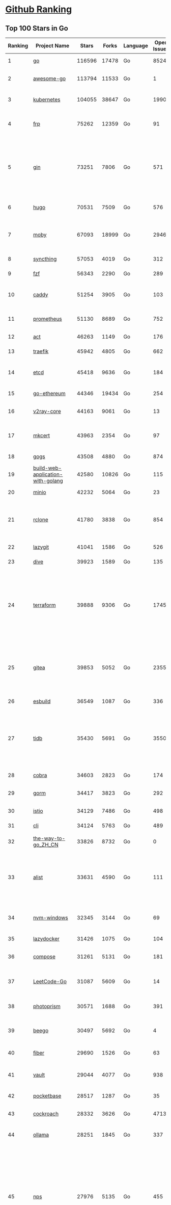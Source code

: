 [Github Ranking](../README.md)
==========

## Top 100 Stars in Go

| Ranking | Project Name | Stars | Forks | Language | Open Issues | Description | Last Commit |
| ------- | ------------ | ----- | ----- | -------- | ----------- | ----------- | ----------- |
| 1 | [go](https://github.com/golang/go) | 116596 | 17478 | Go | 8524 | The Go programming language | 2023-12-27T00:16:12Z |
| 2 | [awesome-go](https://github.com/avelino/awesome-go) | 113794 | 11533 | Go | 1 | A curated list of awesome Go frameworks, libraries and software | 2023-12-25T10:25:35Z |
| 3 | [kubernetes](https://github.com/kubernetes/kubernetes) | 104055 | 38647 | Go | 1990 | Production-Grade Container Scheduling and Management | 2023-12-26T23:12:32Z |
| 4 | [frp](https://github.com/fatedier/frp) | 75262 | 12359 | Go | 91 | A fast reverse proxy to help you expose a local server behind a NAT or firewall to the internet. | 2023-12-27T02:44:13Z |
| 5 | [gin](https://github.com/gin-gonic/gin) | 73251 | 7806 | Go | 571 | Gin is a HTTP web framework written in Go (Golang). It features a Martini-like API with much better performance -- up to 40 times faster. If you need smashing performance, get yourself some Gin. | 2023-12-25T22:46:16Z |
| 6 | [hugo](https://github.com/gohugoio/hugo) | 70531 | 7509 | Go | 576 | The world’s fastest framework for building websites. | 2023-12-26T17:38:13Z |
| 7 | [moby](https://github.com/moby/moby) | 67093 | 18999 | Go | 2946 | The Moby Project - a collaborative project for the container ecosystem to assemble container-based systems | 2023-12-22T18:22:36Z |
| 8 | [syncthing](https://github.com/syncthing/syncthing) | 57053 | 4019 | Go | 312 | Open Source Continuous File Synchronization | 2023-12-26T21:40:42Z |
| 9 | [fzf](https://github.com/junegunn/fzf) | 56343 | 2290 | Go | 289 | :cherry_blossom: A command-line fuzzy finder | 2023-12-26T16:46:30Z |
| 10 | [caddy](https://github.com/caddyserver/caddy) | 51254 | 3905 | Go | 103 | Fast and extensible multi-platform HTTP/1-2-3 web server with automatic HTTPS | 2023-12-26T13:23:20Z |
| 11 | [prometheus](https://github.com/prometheus/prometheus) | 51130 | 8689 | Go | 752 | The Prometheus monitoring system and time series database. | 2023-12-27T00:50:44Z |
| 12 | [act](https://github.com/nektos/act) | 46263 | 1149 | Go | 176 | Run your GitHub Actions locally 🚀 | 2023-12-20T14:34:31Z |
| 13 | [traefik](https://github.com/traefik/traefik) | 45942 | 4805 | Go | 662 | The Cloud Native Application Proxy | 2023-12-25T12:38:40Z |
| 14 | [etcd](https://github.com/etcd-io/etcd) | 45418 | 9636 | Go | 184 | Distributed reliable key-value store for the most critical data of a distributed system | 2023-12-25T17:50:37Z |
| 15 | [go-ethereum](https://github.com/ethereum/go-ethereum) | 44346 | 19434 | Go | 254 | Official Go implementation of the Ethereum protocol | 2023-12-26T08:38:20Z |
| 16 | [v2ray-core](https://github.com/v2ray/v2ray-core) | 44163 | 9061 | Go | 13 | A platform for building proxies to bypass network restrictions. | 2023-12-25T03:17:58Z |
| 17 | [mkcert](https://github.com/FiloSottile/mkcert) | 43963 | 2354 | Go | 97 | A simple zero-config tool to make locally trusted development certificates with any names you'd like. | 2023-11-29T10:04:44Z |
| 18 | [gogs](https://github.com/gogs/gogs) | 43508 | 4880 | Go | 874 | Gogs is a painless self-hosted Git service | 2023-12-25T03:59:11Z |
| 19 | [build-web-application-with-golang](https://github.com/astaxie/build-web-application-with-golang) | 42580 | 10826 | Go | 115 | A golang ebook intro how to build a web with golang | 2023-11-23T20:56:37Z |
| 20 | [minio](https://github.com/minio/minio) | 42232 | 5064 | Go | 23 | High Performance Object Storage for AI | 2023-12-27T01:41:09Z |
| 21 | [rclone](https://github.com/rclone/rclone) | 41780 | 3838 | Go | 854 | "rsync for cloud storage" - Google Drive, S3, Dropbox, Backblaze B2, One Drive, Swift, Hubic, Wasabi, Google Cloud Storage, Yandex Files | 2023-12-26T08:53:17Z |
| 22 | [lazygit](https://github.com/jesseduffield/lazygit) | 41041 | 1586 | Go | 526 | simple terminal UI for git commands | 2023-12-27T02:03:01Z |
| 23 | [dive](https://github.com/wagoodman/dive) | 39923 | 1589 | Go | 135 | A tool for exploring each layer in a docker image | 2023-11-04T09:41:27Z |
| 24 | [terraform](https://github.com/hashicorp/terraform) | 39888 | 9306 | Go | 1745 | Terraform enables you to safely and predictably create, change, and improve infrastructure. It is a source-available tool that codifies APIs into declarative configuration files that can be shared amongst team members, treated as code, edited, reviewed, and versioned. | 2023-12-24T11:44:04Z |
| 25 | [gitea](https://github.com/go-gitea/gitea) | 39853 | 5052 | Go | 2355 | Git with a cup of tea! Painless self-hosted all-in-one software development service, including Git hosting, code review, team collaboration, package registry and CI/CD | 2023-12-27T01:59:29Z |
| 26 | [esbuild](https://github.com/evanw/esbuild) | 36549 | 1087 | Go | 336 | An extremely fast bundler for the web | 2023-12-22T03:57:39Z |
| 27 | [tidb](https://github.com/pingcap/tidb) | 35430 | 5691 | Go | 3550 | TiDB is an open-source, cloud-native, distributed, MySQL-Compatible database for elastic scale and real-time analytics. Try AI-powered Chat2Query free at : https://tidbcloud.com/free-trial | 2023-12-27T02:43:08Z |
| 28 | [cobra](https://github.com/spf13/cobra) | 34603 | 2823 | Go | 174 | A Commander for modern Go CLI interactions | 2023-12-23T19:52:53Z |
| 29 | [gorm](https://github.com/go-gorm/gorm) | 34417 | 3823 | Go | 292 | The fantastic ORM library for Golang, aims to be developer friendly | 2023-12-23T13:19:41Z |
| 30 | [istio](https://github.com/istio/istio) | 34129 | 7486 | Go | 498 | Connect, secure, control, and observe services. | 2023-12-27T02:27:29Z |
| 31 | [cli](https://github.com/cli/cli) | 34124 | 5763 | Go | 489 | GitHub’s official command line tool | 2023-12-23T21:47:42Z |
| 32 | [the-way-to-go_ZH_CN](https://github.com/unknwon/the-way-to-go_ZH_CN) | 33826 | 8732 | Go | 0 | 《The Way to Go》中文译本，中文正式名《Go 入门指南》 | 2023-08-12T01:54:36Z |
| 33 | [alist](https://github.com/alist-org/alist) | 33631 | 4590 | Go | 111 | 🗂️A file list/WebDAV program that supports multiple storages, powered by Gin and Solidjs. / 一个支持多存储的文件列表/WebDAV程序，使用 Gin 和 Solidjs。 | 2023-12-25T03:28:57Z |
| 34 | [nvm-windows](https://github.com/coreybutler/nvm-windows) | 32345 | 3144 | Go | 69 | A node.js version management utility for Windows. Ironically written in Go. | 2023-12-26T23:29:37Z |
| 35 | [lazydocker](https://github.com/jesseduffield/lazydocker) | 31426 | 1075 | Go | 104 | The lazier way to manage everything docker | 2023-11-22T23:22:44Z |
| 36 | [compose](https://github.com/docker/compose) | 31261 | 5131 | Go | 181 | Define and run multi-container applications with Docker | 2023-12-23T02:49:40Z |
| 37 | [LeetCode-Go](https://github.com/halfrost/LeetCode-Go) | 31087 | 5609 | Go | 14 | ✅ Solutions to LeetCode by Go, 100% test coverage, runtime beats 100% / LeetCode 题解 | 2023-10-11T23:26:58Z |
| 38 | [photoprism](https://github.com/photoprism/photoprism) | 30571 | 1688 | Go | 391 | AI-Powered Photos App for the Decentralized Web 🌈💎✨ | 2023-12-21T15:00:36Z |
| 39 | [beego](https://github.com/beego/beego) | 30497 | 5692 | Go | 4 | beego is an open-source, high-performance web framework for the Go programming language. | 2023-12-22T13:31:11Z |
| 40 | [fiber](https://github.com/gofiber/fiber) | 29690 | 1526 | Go | 63 | ⚡️ Express inspired web framework written in Go | 2023-12-24T20:30:56Z |
| 41 | [vault](https://github.com/hashicorp/vault) | 29044 | 4077 | Go | 938 | A tool for secrets management, encryption as a service, and privileged access management | 2023-12-22T23:53:35Z |
| 42 | [pocketbase](https://github.com/pocketbase/pocketbase) | 28517 | 1287 | Go | 35 | Open Source realtime backend in 1 file | 2023-12-26T18:50:45Z |
| 43 | [cockroach](https://github.com/cockroachdb/cockroach) | 28332 | 3626 | Go | 4713 | CockroachDB - the open source, cloud-native distributed SQL database. | 2023-12-27T02:58:26Z |
| 44 | [ollama](https://github.com/jmorganca/ollama) | 28251 | 1845 | Go | 337 | Get up and running with Llama 2 and other large language models locally | 2023-12-27T00:27:12Z |
| 45 | [nps](https://github.com/ehang-io/nps) | 27976 | 5135 | Go | 455 | 一款轻量级、高性能、功能强大的内网穿透代理服务器。支持tcp、udp、socks5、http等几乎所有流量转发，可用来访问内网网站、本地支付接口调试、ssh访问、远程桌面，内网dns解析、内网socks5代理等等……，并带有功能强大的web管理端。a lightweight, high-performance, powerful intranet penetration proxy server, with a powerful web management terminal. | 2023-12-01T00:54:09Z |
| 46 | [minikube](https://github.com/kubernetes/minikube) | 27743 | 4818 | Go | 931 | Run Kubernetes locally | 2023-12-26T21:20:31Z |
| 47 | [echo](https://github.com/labstack/echo) | 27416 | 2249 | Go | 50 | High performance, minimalist Go web framework | 2023-12-20T13:32:51Z |
| 48 | [go-zero](https://github.com/zeromicro/go-zero) | 26674 | 3766 | Go | 351 | A cloud-native Go microservices framework with cli tool for productivity. | 2023-12-26T14:44:36Z |
| 49 | [v2ray-core](https://github.com/v2fly/v2ray-core) | 26271 | 4391 | Go | 33 | A platform for building proxies to bypass network restrictions. | 2023-12-25T06:50:55Z |
| 50 | [kit](https://github.com/go-kit/kit) | 25777 | 2485 | Go | 36 | A standard library for microservices. | 2023-12-22T23:16:59Z |
| 51 | [viper](https://github.com/spf13/viper) | 24847 | 2047 | Go | 379 | Go configuration with fangs | 2023-12-22T17:42:45Z |
| 52 | [milvus](https://github.com/milvus-io/milvus) | 24777 | 2650 | Go | 431 | A cloud-native vector database, storage for next generation AI applications | 2023-12-27T02:53:49Z |
| 53 | [iris](https://github.com/kataras/iris) | 24587 | 2494 | Go | 96 | The fastest HTTP/2 Go Web Framework. New, modern and easy to learn. Fast development with Code you control. Unbeatable cost-performance ratio :rocket: | 2023-12-25T21:56:18Z |
| 54 | [faas](https://github.com/openfaas/faas) | 24054 | 1905 | Go | 29 | OpenFaaS - Serverless Functions Made Simple | 2023-11-02T15:54:25Z |
| 55 | [nsq](https://github.com/nsqio/nsq) | 24047 | 2908 | Go | 48 | A realtime distributed messaging platform | 2023-12-26T18:17:47Z |
| 56 | [Wox](https://github.com/Wox-launcher/Wox) | 23592 | 2379 | Go | 213 | A cross-platform launcher that simply works | 2023-12-26T15:29:23Z |
| 57 | [ngrok](https://github.com/inconshreveable/ngrok) | 23434 | 4349 | Go | 236 | Introspected tunnels to localhost | 2023-12-14T18:57:31Z |
| 58 | [go-patterns](https://github.com/tmrts/go-patterns) | 23313 | 2166 | Go | 17 | Curated list of Go design patterns, recipes and idioms | 2023-10-01T05:09:32Z |
| 59 | [docker_practice](https://github.com/yeasy/docker_practice) | 23264 | 5649 | Go | 6 | Learn and understand Docker&Container technologies, with real DevOps practice! | 2023-12-22T17:23:01Z |
| 60 | [k9s](https://github.com/derailed/k9s) | 23245 | 1489 | Go | 384 | 🐶 Kubernetes CLI To Manage Your Clusters In Style! | 2023-12-26T21:59:35Z |
| 61 | [micro](https://github.com/zyedidia/micro) | 23229 | 1174 | Go | 758 | A modern and intuitive terminal-based text editor | 2023-12-26T23:17:40Z |
| 62 | [lux](https://github.com/iawia002/lux) | 22786 | 2638 | Go | 463 | 👾 Fast and simple video download library and CLI tool written in Go | 2023-12-27T02:05:20Z |
| 63 | [dapr](https://github.com/dapr/dapr) | 22761 | 1790 | Go | 378 | Dapr is a portable, event-driven, runtime for building distributed applications across cloud and edge. | 2023-12-26T09:10:14Z |
| 64 | [hub](https://github.com/mislav/hub) | 22600 | 2431 | Go | 239 | A command-line tool that makes git easier to use with GitHub. | 2023-12-18T19:33:03Z |
| 65 | [k6](https://github.com/grafana/k6) | 22304 | 1179 | Go | 387 | A modern load testing tool, using Go and JavaScript - https://k6.io | 2023-12-23T20:44:42Z |
| 66 | [vegeta](https://github.com/tsenart/vegeta) | 22287 | 1381 | Go | 61 | HTTP load testing tool and library. It's over 9000! | 2023-12-11T16:24:48Z |
| 67 | [fyne](https://github.com/fyne-io/fyne) | 22128 | 1309 | Go | 593 | Cross platform GUI toolkit in Go inspired by Material Design | 2023-12-26T16:04:46Z |
| 68 | [restic](https://github.com/restic/restic) | 21956 | 1401 | Go | 419 | Fast, secure, efficient backup program | 2023-12-26T17:07:46Z |
| 69 | [rancher](https://github.com/rancher/rancher) | 21941 | 2952 | Go | 2750 | Complete container management platform | 2023-12-24T13:30:56Z |
| 70 | [filebrowser](https://github.com/filebrowser/filebrowser) | 21909 | 2606 | Go | 63 | 📂 Web File Browser | 2023-12-24T13:58:03Z |
| 71 | [kratos](https://github.com/go-kratos/kratos) | 21876 | 3959 | Go | 25 | Your ultimate Go microservices framework for the cloud-native era. | 2023-12-27T01:28:09Z |
| 72 | [bubbletea](https://github.com/charmbracelet/bubbletea) | 21580 | 659 | Go | 51 | A powerful little TUI framework 🏗 | 2023-12-25T08:01:26Z |
| 73 | [memos](https://github.com/usememos/memos) | 21508 | 1556 | Go | 183 | An open source, lightweight note-taking service. Easily capture and share your great thoughts. | 2023-12-27T01:00:26Z |
| 74 | [delve](https://github.com/go-delve/delve) | 21475 | 2144 | Go | 95 | Delve is a debugger for the Go programming language. | 2023-12-26T20:59:45Z |
| 75 | [harbor](https://github.com/goharbor/harbor) | 21420 | 4508 | Go | 547 | An open source trusted cloud native registry project that stores, signs, and scans content. | 2023-12-26T08:57:26Z |
| 76 | [colly](https://github.com/gocolly/colly) | 21383 | 1683 | Go | 142 | Elegant Scraper and Crawler Framework for Golang | 2023-11-29T17:49:52Z |
| 77 | [testify](https://github.com/stretchr/testify) | 21190 | 1539 | Go | 263 | A toolkit with common assertions and mocks that plays nicely with the standard library | 2023-12-17T02:39:29Z |
| 78 | [cli](https://github.com/urfave/cli) | 21133 | 1701 | Go | 31 | A simple, fast, and fun package for building command line apps in Go | 2023-12-26T22:26:15Z |
| 79 | [go-micro](https://github.com/go-micro/go-micro) | 21085 | 2357 | Go | 83 | A Go microservices framework | 2023-12-19T21:34:43Z |
| 80 | [loki](https://github.com/grafana/loki) | 20872 | 3077 | Go | 1150 | Like Prometheus, but for logs. | 2023-12-27T01:18:21Z |
| 81 | [learn-go-with-tests](https://github.com/quii/learn-go-with-tests) | 20637 | 2729 | Go | 41 | Learn Go with test-driven development | 2023-12-23T09:32:42Z |
| 82 | [fasthttp](https://github.com/valyala/fasthttp) | 20525 | 1697 | Go | 73 | Fast HTTP package for Go. Tuned for high performance. Zero memory allocations in hot paths. Up to 10x faster than net/http | 2023-12-25T13:11:58Z |
| 83 | [websocket](https://github.com/gorilla/websocket) | 20461 | 3477 | Go | 40 | Package gorilla/websocket is a fast, well-tested and widely used WebSocket implementation for Go. | 2023-12-14T05:36:44Z |
| 84 | [zap](https://github.com/uber-go/zap) | 20224 | 1445 | Go | 103 | Blazing fast, structured, leveled logging in Go. | 2023-12-22T02:49:30Z |
| 85 | [podman](https://github.com/containers/podman) | 20159 | 2137 | Go | 479 | Podman: A tool for managing OCI containers and pods. | 2023-12-26T16:14:36Z |
| 86 | [wails](https://github.com/wailsapp/wails) | 19885 | 1013 | Go | 204 | Create beautiful applications using Go | 2023-12-26T10:55:41Z |
| 87 | [dgraph](https://github.com/dgraph-io/dgraph) | 19819 | 1504 | Go | 213 | The high-performance database for modern applications | 2023-12-20T04:42:50Z |
| 88 | [Xray-core](https://github.com/XTLS/Xray-core) | 19808 | 3406 | Go | 430 | Xray, Penetrates Everything. Also the best v2ray-core, with XTLS support. Fully compatible configuration. | 2023-12-26T03:26:40Z |
| 89 | [trivy](https://github.com/aquasecurity/trivy) | 19789 | 1997 | Go | 172 | Find vulnerabilities, misconfigurations, secrets, SBOM in containers, Kubernetes, code repositories, clouds and more | 2023-12-26T15:03:50Z |
| 90 | [Cloudreve](https://github.com/cloudreve/Cloudreve) | 19731 | 3232 | Go | 195 | 🌩支持多家云存储的云盘系统 (Self-hosted file management and sharing system, supports multiple storage providers) | 2023-12-22T13:53:08Z |
| 91 | [mux](https://github.com/gorilla/mux) | 19688 | 1837 | Go | 14 | Package gorilla/mux is a powerful HTTP router and URL matcher for building Go web servers with 🦍 | 2023-12-21T22:28:05Z |
| 92 | [grpc-go](https://github.com/grpc/grpc-go) | 19304 | 4218 | Go | 115 | The Go language implementation of gRPC. HTTP/2 based RPC | 2023-12-26T11:46:06Z |
| 93 | [CasaOS](https://github.com/IceWhaleTech/CasaOS) | 19034 | 1040 | Go | 254 | CasaOS - A simple, easy-to-use, elegant open-source Personal Cloud system. | 2023-12-26T09:51:50Z |
| 94 | [gin-vue-admin](https://github.com/flipped-aurora/gin-vue-admin) | 19014 | 5739 | Go | 32 | 基于vite+vue3+gin搭建的开发基础平台（支持TS,JS混用），集成jwt鉴权，权限管理，动态路由，显隐可控组件，分页封装，多点登录拦截，资源权限，上传下载，代码生成器，表单生成器,chatGPT自动查表等开发必备功能。 | 2023-12-27T02:44:41Z |
| 95 | [seaweedfs](https://github.com/seaweedfs/seaweedfs) | 18904 | 2088 | Go | 244 | SeaweedFS is a fast distributed storage system for blobs, objects, files, and data lake, for billions of files! Blob store has O(1) disk seek, cloud tiering. Filer supports Cloud Drive, cross-DC active-active replication, Kubernetes, POSIX FUSE mount, S3 API, S3 Gateway, Hadoop, WebDAV, encryption, Erasure Coding. | 2023-12-25T16:18:19Z |
| 96 | [jaeger](https://github.com/jaegertracing/jaeger) | 18827 | 2298 | Go | 326 | CNCF Jaeger, a Distributed Tracing Platform | 2023-12-27T01:31:14Z |
| 97 | [pulumi](https://github.com/pulumi/pulumi) | 18557 | 1014 | Go | 1862 | Pulumi - Infrastructure as Code in any programming language. Build infrastructure intuitively on any cloud using familiar languages 🚀 | 2023-12-25T02:19:22Z |
| 98 | [go-redis](https://github.com/redis/go-redis) | 18519 | 2228 | Go | 149 | Redis Go client | 2023-12-26T13:55:22Z |
| 99 | [authelia](https://github.com/authelia/authelia) | 18240 | 989 | Go | 68 | The Single Sign-On Multi-Factor portal for web apps | 2023-12-27T01:28:49Z |
| 100 | [gotty](https://github.com/yudai/gotty) | 18236 | 1399 | Go | 108 | Share your terminal as a web application | 2023-11-10T19:35:20Z |

